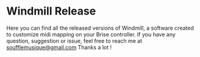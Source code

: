 # Windmill Release
Here you can find all the released versions of Windmill, a software created to customize midi mapping on your Brise controller. 
If you have any question, suggestion or issue, feel free to reach me at soufflemusique@gmail.com
Thanks a lot !
